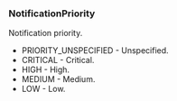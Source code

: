 ### NotificationPriority
Notification priority.

- PRIORITY_UNSPECIFIED - Unspecified.
- CRITICAL - Critical.
- HIGH - High.
- MEDIUM - Medium.
- LOW - Low.
